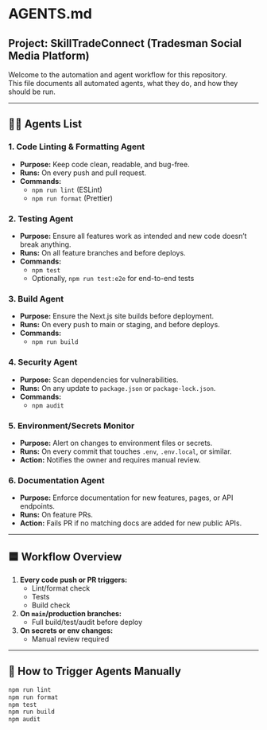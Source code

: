 # AGENTS.md

## Project: SkillTradeConnect (Tradesman Social Media Platform)

Welcome to the automation and agent workflow for this repository.  
This file documents all automated agents, what they do, and how they should be run.

---

## 🧑‍🔧 Agents List

### 1. **Code Linting & Formatting Agent**

- **Purpose:** Keep code clean, readable, and bug-free.
- **Runs:** On every push and pull request.
- **Commands:**
  - `npm run lint` (ESLint)
  - `npm run format` (Prettier)

### 2. **Testing Agent**

- **Purpose:** Ensure all features work as intended and new code doesn’t break anything.
- **Runs:** On all feature branches and before deploys.
- **Commands:**
  - `npm test`
  - Optionally, `npm run test:e2e` for end-to-end tests

### 3. **Build Agent**

- **Purpose:** Ensure the Next.js site builds before deployment.
- **Runs:** On every push to main or staging, and before deploys.
- **Commands:**
  - `npm run build`

### 4. **Security Agent**

- **Purpose:** Scan dependencies for vulnerabilities.
- **Runs:** On any update to `package.json` or `package-lock.json`.
- **Commands:**
  - `npm audit`

### 5. **Environment/Secrets Monitor**

- **Purpose:** Alert on changes to environment files or secrets.
- **Runs:** On every commit that touches `.env`, `.env.local`, or similar.
- **Action:** Notifies the owner and requires manual review.

### 6. **Documentation Agent**

- **Purpose:** Enforce documentation for new features, pages, or API endpoints.
- **Runs:** On feature PRs.
- **Action:** Fails PR if no matching docs are added for new public APIs.

---

## 🟦 Workflow Overview

1. **Every code push or PR triggers:**
   - Lint/format check
   - Tests
   - Build check
2. **On `main`/production branches:**
   - Full build/test/audit before deploy
3. **On secrets or env changes:**
   - Manual review required

---

## 📝 **How to Trigger Agents Manually**

```bash
npm run lint
npm run format
npm test
npm run build
npm audit
```
